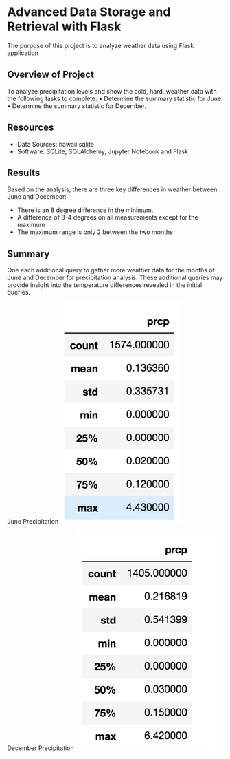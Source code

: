 # Advanced Data Storage and Retrieval with Flask
The purpose of this project is to analyze weather data using Flask application

## Overview of Project
To analyze precipitation levels and show the cold, hard, weather data with the following tasks to complete:
•	Determine the summary statistic for June.
•	Determine the summary statistic for December.

## Resources
- Data Sources: hawaii.sqlite
- Software: SQLite, SQLAlchemy, Jupyter Notebook and Flask

## Results
Based on the analysis, there are three key differences in weather between June and December:
* There is an 8 degree difference in the minimum.
* A difference of 3-4 degrees on all measurements except for the maximum
* The maximum range is only 2 between the two months


## Summary
One each additional query to gather more weather data for the months of June and December for precipitation analysis. These additional queries may provide insight into the temperature differences revealed in the initial queries.

June Precipitation
![alt text](Resources/june_prcp.png)

December Precipitation
![alt text](Resources/december_prcp.png)

